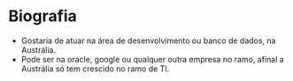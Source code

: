 # Biografia
* Gostaria de atuar na área de desenvolvimento ou banco de dados, na Austrália.
* Pode ser na oracle, google ou qualquer outra empresa no ramo, afinal a Austrália só tem crescido no ramo de TI.
